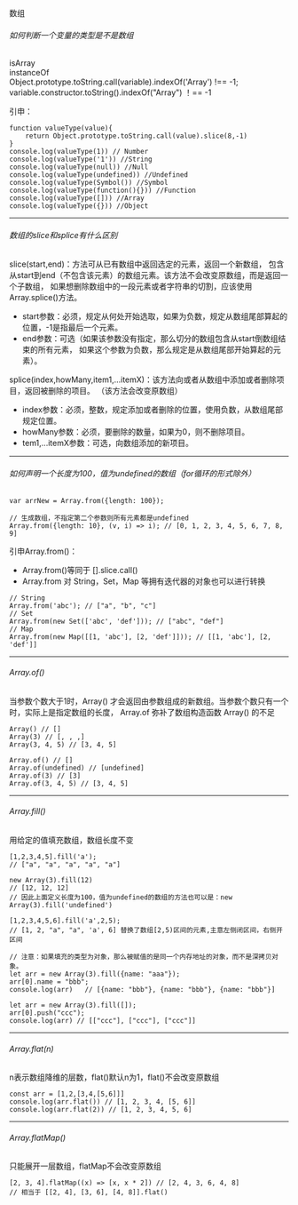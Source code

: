 数组

###### 如何判断一个变量的类型是不是数组

isArray  
instanceOf  
Object.prototype.toString.call(variable).indexOf('Array') !== -1;  
variable.constructor.toString().indexOf("Array") ！== -1

引申：
```
function valueType(value){
    return Object.prototype.toString.call(value).slice(8,-1)
}
console.log(valueType(1)) // Number
console.log(valueType('1')) //String
console.log(valueType(null)) //Null
console.log(valueType(undefined)) //Undefined
console.log(valueType(Symbol()) //Symbol
console.log(valueType(function(){})) //Function
console.log(valueType([])) //Array
console.log(valueType({})) //Object
```

****************
###### 数组的slice和splice有什么区别

slice(start,end)：方法可从已有数组中返回选定的元素，返回一个新数组，
包含从start到end（不包含该元素）的数组元素。该方法不会改变原数组，而是返回一个子数组，
如果想删除数组中的一段元素或者字符串的切割，应该使用Array.splice()方法。  
- start参数：必须，规定从何处开始选取，如果为负数，规定从数组尾部算起的位置，-1是指最后一个元素。
- end参数：可选（如果该参数没有指定，那么切分的数组包含从start倒数组结束的所有元素，
如果这个参数为负数，那么规定是从数组尾部开始算起的元素）。


splice(index,howMany,item1,...itemX)：该方法向或者从数组中添加或者删除项目，返回被删除的项目。
（该方法会改变原数组）
- index参数：必须，整数，规定添加或者删除的位置，使用负数，从数组尾部规定位置。
- howMany参数：必须，要删除的数量，如果为0，则不删除项目。
- tem1,...itemX参数：可选，向数组添加的新项目。

*****************
###### 如何声明一个长度为100，值为undefined的数组（for循环的形式除外）

```
var arrNew = Array.from({length: 100});

// 生成数组，不指定第二个参数则所有元素都是undefined
Array.from({length: 10}, (v, i) => i); // [0, 1, 2, 3, 4, 5, 6, 7, 8, 9]
```
引申Array.from()：  
- Array.from()等同于 [].slice.call()
- Array.from 对 String，Set，Map 等拥有迭代器的对象也可以进行转换
```
// String
Array.from('abc'); // ["a", "b", "c"]
// Set
Array.from(new Set(['abc', 'def'])); // ["abc", "def"]
// Map
Array.from(new Map([[1, 'abc'], [2, 'def']])); // [[1, 'abc'], [2, 'def']]
```

****************
###### Array.of()
当参数个数大于1时，Array() 才会返回由参数组成的新数组。当参数个数只有一个时，实际上是指定数组的长度，
Array.of 弥补了数组构造函数 Array() 的不足
```
Array() // []
Array(3) // [, , ,]
Array(3, 4, 5) // [3, 4, 5]

Array.of() // []
Array.of(undefined) // [undefined]
Array.of(3) // [3]
Array.of(3, 4, 5) // [3, 4, 5]
```

***************
###### Array.fill()
用给定的值填充数组，数组长度不变
```
[1,2,3,4,5].fill('a');
// ["a", "a", "a", "a", "a"]

new Array(3).fill(12)
// [12, 12, 12]
// 因此上面定义长度为100，值为undefined的数组的方法也可以是：new Array(3).fill('undefined')

[1,2,3,4,5,6].fill('a',2,5);
// [1, 2, "a", "a", 'a', 6] 替换了数组[2,5)区间的元素,主意左侧闭区间，右侧开区间

// 注意：如果填充的类型为对象，那么被赋值的是同一个内存地址的对象，而不是深拷贝对象。
let arr = new Array(3).fill({name: "aaa"});
arr[0].name = "bbb";
console.log(arr)   // [{name: "bbb"}, {name: "bbb"}, {name: "bbb"}]

let arr = new Array(3).fill([]);
arr[0].push("ccc");
console.log(arr) // [["ccc"], ["ccc"], ["ccc"]]
```

***************
###### Array.flat(n)
n表示数组降维的层数，flat()默认n为1，flat()不会改变原数组
```
const arr = [1,2,[3,4,[5,6]]]
console.log(arr.flat()) // [1, 2, 3, 4, [5, 6]]
console.log(arr.flat(2)) // [1, 2, 3, 4, 5, 6]
```

**************
###### Array.flatMap()
只能展开一层数组，flatMap不会改变原数组
```
[2, 3, 4].flatMap((x) => [x, x * 2]) // [2, 4, 3, 6, 4, 8]
// 相当于 [[2, 4], [3, 6], [4, 8]].flat()
```


